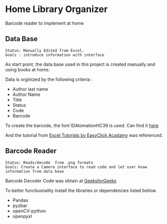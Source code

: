# Home Library Organizer
Barcode reader to implement at home

## Data Base
```
Status: Manually Edited from Excel. 
Goals : introduce information with interface
```

As start point, the data base used in this project is created manually and using books at home.

Data is orginized by the following criteria :
* Author last name
* Author Name
* Title
* Status
* Code
* Barcode


To create the barcode, the font IDAtomationHC39 is used. Can find it [here](https://www.dafont.com/es/idautomationhc39m.font)

And the tutorial from [Excel Tutorials by EasyClick Acadamy](https://www.youtube.com/watch?v=oOLDS5vo79I) was referenced. 


## Barcode Reader

```
Status: Reads/decode  from .png formats
Goals: Create a Camera interface to read code and let user know information from data base
```

Barcode Decoder Code was obtain at [GeeksforGeeks](https://www.geeksforgeeks.org/how-to-make-a-barcode-reader-in-python/)

To better functiuonality install the libraries or dependencies listed bellow.

* Pandas
* pyzbar
* openCV-python
* openpyxl

  
